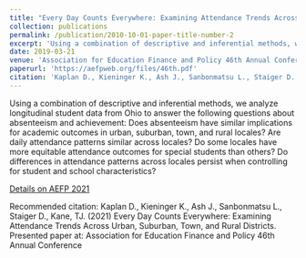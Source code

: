 ```yaml
---
title: "Every Day Counts Everywhere: Examining Attendance Trends Across Urban, Suburban, Town, and Rural Districts"
collection: publications
permalink: /publication/2010-10-01-paper-title-number-2
excerpt: 'Using a combination of descriptive and inferential methods, we analyze longitudinal student data from Ohio to answer the following questions about absenteeism and achievement: Does absenteeism have similar implications for academic outcomes in urban, suburban, town, and rural locales? Are daily attendance patterns similar across locales? Do some locales have more equitable attendance outcomes for special students than others? Do differences in attendance patterns across locales persist when controlling for student and school characteristics?'
date: 2019-03-21
venue: 'Association for Education Finance and Policy 46th Annual Conference'
paperurl: 'https://aefpweb.org/files/46th.pdf'
citation: 'Kaplan D., Kieninger K., Ash J., Sanbonmatsu L., Staiger D., Kane, TJ. (2021) Every Day Counts Everywhere: Examining Attendance Trends Across Urban, Suburban, Town, and Rural Districts. Presented paper at: Association for Education Finance and Policy 46th Annual Conference'
---
```


Using a combination of descriptive and inferential methods, we analyze longitudinal student data from Ohio to answer the following questions about absenteeism and achievement: Does absenteeism have similar implications for academic outcomes in urban, suburban, town, and rural locales? Are daily attendance patterns similar across locales? Do some locales have more equitable attendance outcomes for special students than others? Do differences in attendance patterns across locales persist when controlling for student and school characteristics?

[Details on AEFP 2021](https://aefpweb.org/files/46th.pdf)

Recommended citation: Kaplan D., Kieninger K., Ash J., Sanbonmatsu L., Staiger D., Kane, TJ. (2021) Every Day Counts Everywhere: Examining Attendance Trends Across Urban, Suburban, Town, and Rural Districts. Presented paper at: Association for Education Finance and Policy 46th Annual Conference
